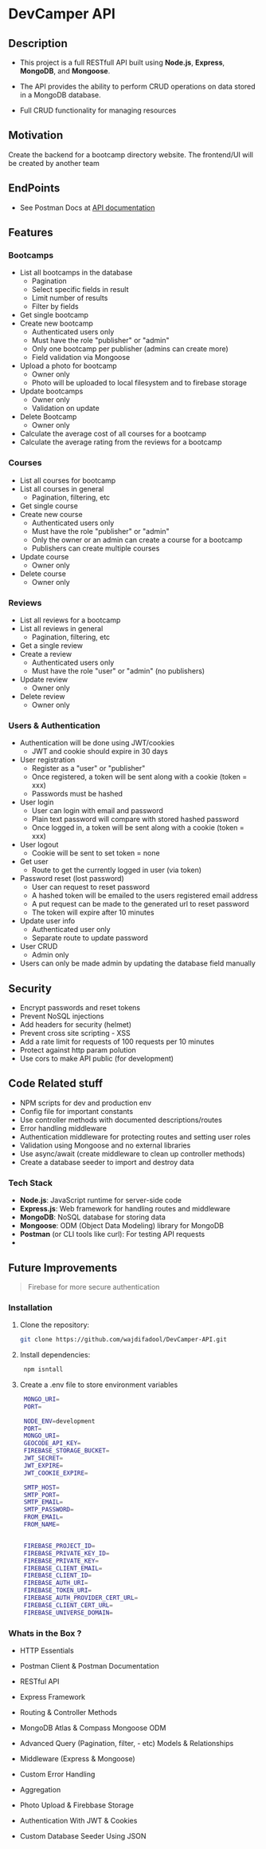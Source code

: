 # DevCamper API

## Description

- This project is a full RESTfull API built using
  **Node.js**, **Express**, **MongoDB**, and **Mongoose**.

- The API provides the ability to perform CRUD operations on data stored in a MongoDB database.

- Full CRUD functionality for managing resources

## Motivation

Create the backend for a bootcamp directory website. The frontend/UI will be created by another team

## EndPoints

- See Postman Docs at [API documentation](https://documenter.getpostman.com/view/3905853/2sAY4uBNnX)

## Features

### Bootcamps

- List all bootcamps in the database
  - Pagination
  - Select specific fields in result
  - Limit number of results
  - Filter by fields
- Get single bootcamp
- Create new bootcamp
  - Authenticated users only
  - Must have the role "publisher" or "admin"
  - Only one bootcamp per publisher (admins can create more)
  - Field validation via Mongoose
- Upload a photo for bootcamp
  - Owner only
  - Photo will be uploaded to local filesystem and to firebase storage
- Update bootcamps
  - Owner only
  - Validation on update
- Delete Bootcamp
  - Owner only
- Calculate the average cost of all courses for a bootcamp
- Calculate the average rating from the reviews for a bootcamp

### Courses

- List all courses for bootcamp
- List all courses in general
  - Pagination, filtering, etc
- Get single course
- Create new course
  - Authenticated users only
  - Must have the role "publisher" or "admin"
  - Only the owner or an admin can create a course for a bootcamp
  - Publishers can create multiple courses
- Update course
  - Owner only
- Delete course
  - Owner only

### Reviews

- List all reviews for a bootcamp
- List all reviews in general
  - Pagination, filtering, etc
- Get a single review
- Create a review
  - Authenticated users only
  - Must have the role "user" or "admin" (no publishers)
- Update review
  - Owner only
- Delete review
  - Owner only

### Users & Authentication

- Authentication will be done using JWT/cookies
  - JWT and cookie should expire in 30 days
- User registration
  - Register as a "user" or "publisher"
  - Once registered, a token will be sent along with a cookie (token = xxx)
  - Passwords must be hashed
- User login
  - User can login with email and password
  - Plain text password will compare with stored hashed password
  - Once logged in, a token will be sent along with a cookie (token = xxx)
- User logout
  - Cookie will be sent to set token = none
- Get user
  - Route to get the currently logged in user (via token)
- Password reset (lost password)
  - User can request to reset password
  - A hashed token will be emailed to the users registered email address
  - A put request can be made to the generated url to reset password
  - The token will expire after 10 minutes
- Update user info
  - Authenticated user only
  - Separate route to update password
- User CRUD
  - Admin only
- Users can only be made admin by updating the database field manually

## Security

- Encrypt passwords and reset tokens
- Prevent NoSQL injections
- Add headers for security (helmet)
- Prevent cross site scripting - XSS
- Add a rate limit for requests of 100 requests per 10 minutes
- Protect against http param polution
- Use cors to make API public (for development)

## Code Related stuff

- NPM scripts for dev and production env
- Config file for important constants
- Use controller methods with documented descriptions/routes
- Error handling middleware
- Authentication middleware for protecting routes and setting user roles
- Validation using Mongoose and no external libraries
- Use async/await (create middleware to clean up controller methods)
- Create a database seeder to import and destroy data

### Tech Stack

- **Node.js**: JavaScript runtime for server-side code
- **Express.js**: Web framework for handling routes and middleware
- **MongoDB**: NoSQL database for storing data
- **Mongoose**: ODM (Object Data Modeling) library for MongoDB
- **Postman** (or CLI tools like curl): For testing API requests
-

## Future Improvements

> Firebase for more secure authentication

### Installation

1. Clone the repository:

   ```bash
   git clone https://github.com/wajdifadool/DevCamper-API.git
   ```

2. Install dependencies:

   ```bash
    npm isntall
   ```

3. Create a .env file to store environment variables

   ```bash
    MONGO_URI=
    PORT=

    NODE_ENV=development
    PORT=
    MONGO_URI=
    GEOCODE_API_KEY=
    FIREBASE_STORAGE_BUCKET=
    JWT_SECRET=
    JWT_EXPIRE=
    JWT_COOKIE_EXPIRE=

    SMTP_HOST=
    SMTP_PORT=
    SMTP_EMAIL=
    SMTP_PASSWORD=
    FROM_EMAIL=
    FROM_NAME=


    FIREBASE_PROJECT_ID=
    FIREBASE_PRIVATE_KEY_ID=
    FIREBASE_PRIVATE_KEY=
    FIREBASE_CLIENT_EMAIL=
    FIREBASE_CLIENT_ID=
    FIREBASE_AUTH_URI=
    FIREBASE_TOKEN_URI=
    FIREBASE_AUTH_PROVIDER_CERT_URL=
    FIREBASE_CLIENT_CERT_URL=
    FIREBASE_UNIVERSE_DOMAIN=

   ```

### Whats in the Box ?

- HTTP Essentials
- Postman Client & Postman Documentation
- RESTful API
- Express Framework
- Routing & Controller Methods
- MongoDB Atlas & Compass Mongoose ODM
- Advanced Query (Pagination, filter, - etc) Models & Relationships

- Middleware (Express & Mongoose)

<!-- - Geocoding -->

- Custom Error Handling

<!-- - User Roles & Permissions -->

- Aggregation

- Photo Upload & Firebbase Storage

- Authentication With JWT & Cookies

<!-- - Emailing Password Reset Tokens -->

- Custom Database Seeder Using JSON

<!-- - Files Password & Token Hashing -->
<!-- - Security: NoSQL Injection, XSS, etc - Creating Documentation -->
<!-- - Deployment With PM2, NGINX, SSL -->

